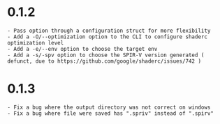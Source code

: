 # 0.1.2

    - Pass option through a configuration struct for more flexibility
    - Add a -O/--optimization option to the CLI to configure shaderc optimization level
    - Add a -e/--env option to choose the target env
    - Add a -s/-spv option to choose the SPIR-V version generated ( defunct, due to https://github.com/google/shaderc/issues/742 )

# 0.1.3

    - Fix a bug where the output directory was not correct on windows
    - Fix a bug where file were saved has ".spriv" instead of ".spirv"

